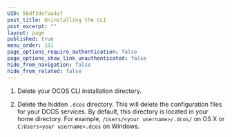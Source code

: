 ```yaml
---
UID: 56df3defaa4af
post_title: Uninstalling the CLI
post_excerpt: ""
layout: page
published: true
menu_order: 101
page_options_require_authentication: false
page_options_show_link_unauthenticated: false
hide_from_navigation: false
hide_from_related: false
---
```

<ol>
<li><p>Delete your DCOS CLI installation directory.</p></li>
<li><p>Delete the hidden <code>.dcos</code> directory. This will delete the configuration files for your DCOS services. By default, this directory is located in your home directory. For example, <code>/Users/&lt;your username&gt;/.dcos/</code> on OS X or <code>C:Users&lt;your username&gt;.dcos</code> on Windows.</p></li>
</ol>